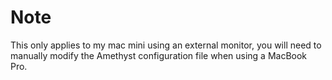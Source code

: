 # Note

This only applies to my mac mini using an external monitor, you will need to manually modify the Amethyst configuration file when using a MacBook Pro.
